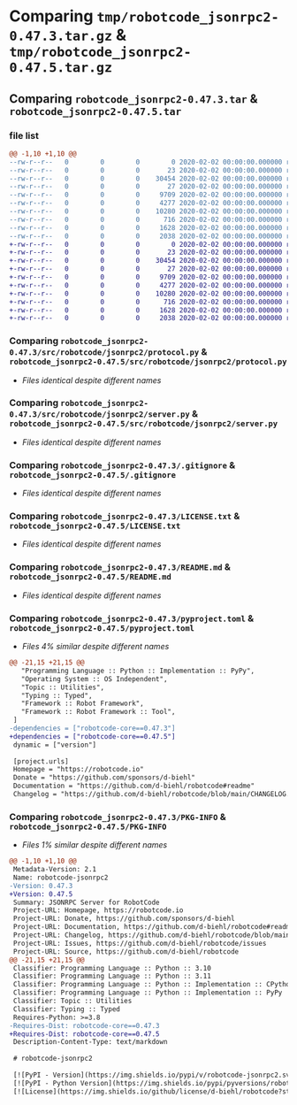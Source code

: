 # Comparing `tmp/robotcode_jsonrpc2-0.47.3.tar.gz` & `tmp/robotcode_jsonrpc2-0.47.5.tar.gz`

## Comparing `robotcode_jsonrpc2-0.47.3.tar` & `robotcode_jsonrpc2-0.47.5.tar`

### file list

```diff
@@ -1,10 +1,10 @@
--rw-r--r--   0        0        0        0 2020-02-02 00:00:00.000000 robotcode_jsonrpc2-0.47.3/src/robotcode/jsonrpc2/__init__.py
--rw-r--r--   0        0        0       23 2020-02-02 00:00:00.000000 robotcode_jsonrpc2-0.47.3/src/robotcode/jsonrpc2/__version__.py
--rw-r--r--   0        0        0    30454 2020-02-02 00:00:00.000000 robotcode_jsonrpc2-0.47.3/src/robotcode/jsonrpc2/protocol.py
--rw-r--r--   0        0        0       27 2020-02-02 00:00:00.000000 robotcode_jsonrpc2-0.47.3/src/robotcode/jsonrpc2/py.typed
--rw-r--r--   0        0        0     9709 2020-02-02 00:00:00.000000 robotcode_jsonrpc2-0.47.3/src/robotcode/jsonrpc2/server.py
--rw-r--r--   0        0        0     4277 2020-02-02 00:00:00.000000 robotcode_jsonrpc2-0.47.3/.gitignore
--rw-r--r--   0        0        0    10280 2020-02-02 00:00:00.000000 robotcode_jsonrpc2-0.47.3/LICENSE.txt
--rw-r--r--   0        0        0      716 2020-02-02 00:00:00.000000 robotcode_jsonrpc2-0.47.3/README.md
--rw-r--r--   0        0        0     1628 2020-02-02 00:00:00.000000 robotcode_jsonrpc2-0.47.3/pyproject.toml
--rw-r--r--   0        0        0     2038 2020-02-02 00:00:00.000000 robotcode_jsonrpc2-0.47.3/PKG-INFO
+-rw-r--r--   0        0        0        0 2020-02-02 00:00:00.000000 robotcode_jsonrpc2-0.47.5/src/robotcode/jsonrpc2/__init__.py
+-rw-r--r--   0        0        0       23 2020-02-02 00:00:00.000000 robotcode_jsonrpc2-0.47.5/src/robotcode/jsonrpc2/__version__.py
+-rw-r--r--   0        0        0    30454 2020-02-02 00:00:00.000000 robotcode_jsonrpc2-0.47.5/src/robotcode/jsonrpc2/protocol.py
+-rw-r--r--   0        0        0       27 2020-02-02 00:00:00.000000 robotcode_jsonrpc2-0.47.5/src/robotcode/jsonrpc2/py.typed
+-rw-r--r--   0        0        0     9709 2020-02-02 00:00:00.000000 robotcode_jsonrpc2-0.47.5/src/robotcode/jsonrpc2/server.py
+-rw-r--r--   0        0        0     4277 2020-02-02 00:00:00.000000 robotcode_jsonrpc2-0.47.5/.gitignore
+-rw-r--r--   0        0        0    10280 2020-02-02 00:00:00.000000 robotcode_jsonrpc2-0.47.5/LICENSE.txt
+-rw-r--r--   0        0        0      716 2020-02-02 00:00:00.000000 robotcode_jsonrpc2-0.47.5/README.md
+-rw-r--r--   0        0        0     1628 2020-02-02 00:00:00.000000 robotcode_jsonrpc2-0.47.5/pyproject.toml
+-rw-r--r--   0        0        0     2038 2020-02-02 00:00:00.000000 robotcode_jsonrpc2-0.47.5/PKG-INFO
```

### Comparing `robotcode_jsonrpc2-0.47.3/src/robotcode/jsonrpc2/protocol.py` & `robotcode_jsonrpc2-0.47.5/src/robotcode/jsonrpc2/protocol.py`

 * *Files identical despite different names*

### Comparing `robotcode_jsonrpc2-0.47.3/src/robotcode/jsonrpc2/server.py` & `robotcode_jsonrpc2-0.47.5/src/robotcode/jsonrpc2/server.py`

 * *Files identical despite different names*

### Comparing `robotcode_jsonrpc2-0.47.3/.gitignore` & `robotcode_jsonrpc2-0.47.5/.gitignore`

 * *Files identical despite different names*

### Comparing `robotcode_jsonrpc2-0.47.3/LICENSE.txt` & `robotcode_jsonrpc2-0.47.5/LICENSE.txt`

 * *Files identical despite different names*

### Comparing `robotcode_jsonrpc2-0.47.3/README.md` & `robotcode_jsonrpc2-0.47.5/README.md`

 * *Files identical despite different names*

### Comparing `robotcode_jsonrpc2-0.47.3/pyproject.toml` & `robotcode_jsonrpc2-0.47.5/pyproject.toml`

 * *Files 4% similar despite different names*

```diff
@@ -21,15 +21,15 @@
   "Programming Language :: Python :: Implementation :: PyPy",
   "Operating System :: OS Independent",
   "Topic :: Utilities",
   "Typing :: Typed",
   "Framework :: Robot Framework",
   "Framework :: Robot Framework :: Tool",
 ]
-dependencies = ["robotcode-core==0.47.3"]
+dependencies = ["robotcode-core==0.47.5"]
 dynamic = ["version"]
 
 [project.urls]
 Homepage = "https://robotcode.io"
 Donate = "https://github.com/sponsors/d-biehl"
 Documentation = "https://github.com/d-biehl/robotcode#readme"
 Changelog = "https://github.com/d-biehl/robotcode/blob/main/CHANGELOG.md"
```

### Comparing `robotcode_jsonrpc2-0.47.3/PKG-INFO` & `robotcode_jsonrpc2-0.47.5/PKG-INFO`

 * *Files 1% similar despite different names*

```diff
@@ -1,10 +1,10 @@
 Metadata-Version: 2.1
 Name: robotcode-jsonrpc2
-Version: 0.47.3
+Version: 0.47.5
 Summary: JSONRPC Server for RobotCode
 Project-URL: Homepage, https://robotcode.io
 Project-URL: Donate, https://github.com/sponsors/d-biehl
 Project-URL: Documentation, https://github.com/d-biehl/robotcode#readme
 Project-URL: Changelog, https://github.com/d-biehl/robotcode/blob/main/CHANGELOG.md
 Project-URL: Issues, https://github.com/d-biehl/robotcode/issues
 Project-URL: Source, https://github.com/d-biehl/robotcode
@@ -21,15 +21,15 @@
 Classifier: Programming Language :: Python :: 3.10
 Classifier: Programming Language :: Python :: 3.11
 Classifier: Programming Language :: Python :: Implementation :: CPython
 Classifier: Programming Language :: Python :: Implementation :: PyPy
 Classifier: Topic :: Utilities
 Classifier: Typing :: Typed
 Requires-Python: >=3.8
-Requires-Dist: robotcode-core==0.47.3
+Requires-Dist: robotcode-core==0.47.5
 Description-Content-Type: text/markdown
 
 # robotcode-jsonrpc2
 
 [![PyPI - Version](https://img.shields.io/pypi/v/robotcode-jsonrpc2.svg)](https://pypi.org/project/robotcode-jsonrpc2)
 [![PyPI - Python Version](https://img.shields.io/pypi/pyversions/robotcode-jsonrpc2.svg)](https://pypi.org/project/robotcode-jsonrpc2)
 [![License](https://img.shields.io/github/license/d-biehl/robotcode?style=flat&logo=apache)](https://github.com/d-biehl/robotcode/blob/master/LICENSE.txt)
```

